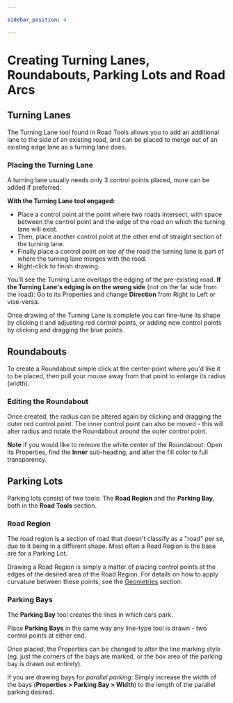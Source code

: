 ```yaml
---

sidebar_position: 4

---
```


# Creating Turning Lanes, Roundabouts, Parking Lots and Road Arcs

## Turning Lanes

The Turning Lane tool found in Road Tools allows you to add an additional lane to the side of an existing road, and can be placed to merge out of an existing edge lane as a turning lane does.

### Placing the Turning Lane

A turning lane usually needs only 3 control points placed, more can be added if preferred.

**With the Turning Lane tool engaged:**

- Place a control point at the point where two roads intersect, with space between the control point and the edge of the road on which the turning lane will exist.
- Then, place another control point at the other end of straight section of the turning lane.
- Finally place a control point *on top of* the road the turning lane is part of where the turning lane merges with the road.
- Right-click to finish drawing.

You'll see the Turning Lane overlaps the edging of the pre-existing road. **If the Turning Lane's edging is on the wrong side** (not on the far side from the road): Go to its Properties and change **Direction** from Right to Left or vise-versa.

Once drawing of the Turning Lane is complete you can fine-tune its shape by clicking it and adjusting red control points, or adding new control points by clicking and dragging the blue points.

## Roundabouts

To create a Roundabout simple click at the center-point where you'd like it to be placed, then pull your mouse away from that point to enlarge its radius (width).

### Editing the Roundabout

Once created, the radius can be altered again by clicking and dragging the outer red control point. The inner control point can also be moved - this will alter radius and rotate the Roundabout around the outer control point.

**Note** if you would like to remove the white center of the Roundabout: Open its Properties, find the **Inner** sub-heading, and alter the fill color to full transparency.

## Parking Lots

Parking lots consist of two tools: The **Road Region** and the **Parking Bay**, both in the **Road Tools** section.

### Road Region

The road region is a section of road that doesn't classify as a "road" per se, due to it being in a different shape. Most often a Road Region is the base are for a Parking Lot.

Drawing a Road Region is simply a matter of placing control points at the edges of the desired area of the Road Region. For details on how to apply curvature between these points, see the [Geometries](/rapid-online/rapidplan-online-basics/geometries.md) section.

### Parking Bays

The **Parking Bay** tool creates the lines in which cars park.

Place **Parking Bays** in the same way any line-type tool is drawn - two control points at either end.

Once placed, the Properties can be changed to alter the line marking style (eg. just the corners of the bays are marked, or the box area of the parking bay is drawn out entirely).

If you are drawing bays for *parallel parking*: Simply increase the width of the bays (**Properties > Parking Bay > Width**) to the length of the parallel parking desired.
